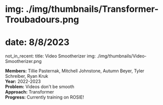 # img: ./img/thumbnails/Transformer-Troubadours.png
# date: 8/8/2023
not_in_recent:
title: Video Smootherizer
img: ./img/thumbnails/Video-Smootherizer.png

**Members:** Tillie Pasternak, Mitchell Johnstone, Autumn Beyer, Tyler Schreiber, Ryan Kruk<br/>
**Year:** 2022-2023<br/>
**Problem​:** Videos don't be smooth​<br/>
**Approach​:** Transformer​<br/>
**Progress​:** Currently training on ROSIE!<br/>